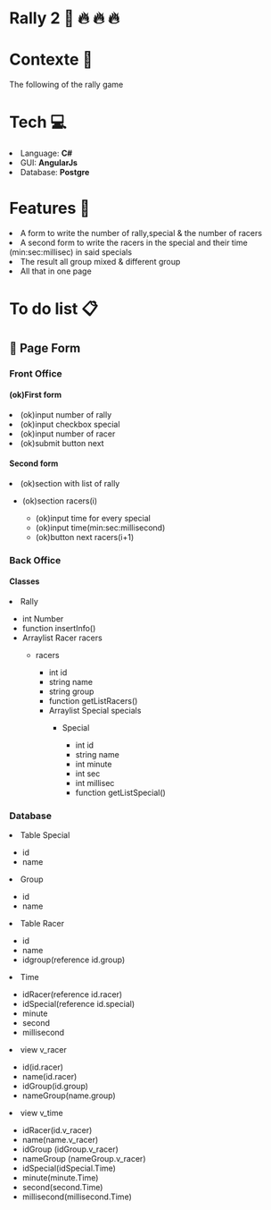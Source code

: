 <h1>Rally 2 &#x1F697; &#x1F525; &#x1F525; &#x1F525;</h1>
<h1>Contexte &#x1F9E0;</h1>
<p>The following of the rally game</p>

<h1>Tech &#x1F4BB;</h1>
<li>Language: <strong>C#</strong></li>
<li>GUI: <strong> AngularJs</strong></li>
<li>Database: <strong> Postgre</strong></li>

<h1>Features &#x1F680;</h1>
  <li>A form to write the number of rally,special & the number of racers</li>
  <li>A second form to write the racers in the special and their time (min:sec:millisec) in said specials</li>
  <li>The result all group mixed & different group</li>
  <li>All that in one page</li>

<h1>To do list &#x1F4CB;</h1>
  <h2> &#x1F4C4; Page Form</h2>
    <h3>Front Office</h3>
      <h4>(ok)First form</h4>
        <li>(ok)input number of rally</li>
        <li>(ok)input checkbox special</li>
        <li>(ok)input number of racer</li>
        <li>(ok)submit button next</li>
      <h4>Second form</h4>
        <li>(ok)section with list of rally</li>
        <ul>
          <li>(ok)section racers(i)</li>
            <ul>
              <li>(ok)input time for every special</li>
              <li>(ok)input time(min:sec:millisecond)</li>
              <li>(ok)button next racers(i+1)</li>
            </ul>
        </ul>
    <h3>Back Office</h3>
      <h4>Classes</h4>
        <li>Rally</li>
        <ul>
          <li>int Number</li>
          <li>function insertInfo()</li>
          <li>Arraylist Racer racers</li>
          <ul>
            <li>racers</li>
              <ul>
                <li>int id</li>
                <li>string name</li>
                <li>string group</li>
                <li>function getListRacers()</li>
                <li>Arraylist Special specials</li>
                <ul>
                  <li>Special</li>
                  <ul>
                    <li>int id</li>
                    <li>string name</li>
                    <li>int minute</li>
                    <li>int sec</li>
                    <li>int millisec</li>
                    <li>function getListSpecial()</li>
                  </ul>
                </ul>
              </ul>
          </ul>    
        </ul>
  <h3>Database</h3>
    <li>Table Special</li>
    <ul>
      <li>id</li>
      <li>name</li>
    </ul>
    <li>Group</li>
    <ul>
      <li>id</li>
      <li>name</li>
    </ul>
    <li>Table Racer</li>
    <ul>
      <li>id</li>
      <li>name</li>
      <li>idgroup(reference id.group)</li>
    </ul>
    <li>Time</li>
    <ul>
      <li>idRacer(reference id.racer)</li>
      <li>idSpecial(reference id.special)</li>
      <li>minute</li>
      <li>second</li>
      <li>millisecond</li>
    </ul>
    <li>view v_racer</li>
    <ul>
      <li>id(id.racer)</li>
      <li>name(id.racer)</li>
      <li>idGroup(id.group)</li>
      <li>nameGroup(name.group)</li>
    </ul>
    <li>view v_time</li>
    <ul>
      <li>idRacer(id.v_racer)</li>
      <li>name(name.v_racer)</li>
      <li>idGroup (idGroup.v_racer)</li>
      <li>nameGroup (nameGroup.v_racer)</li>
      <li>idSpecial(idSpecial.Time)</li>
      <li>minute(minute.Time)</li>
      <li>second(second.Time)</li>
      <li>millisecond(millisecond.Time)</li>
    </ul>
        
            
        
        
        
